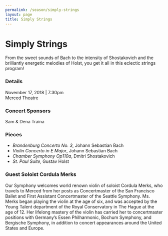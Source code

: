 ```yaml
---
permalink: /season/simply-strings
layout: page
title: Simply Strings
---
```


# Simply Strings

From the sweet sounds of Bach to the intensity of Shostakovich and the brilliantly energetic melodies of Holst, you get it all in this eclectic strings program!

### Details
November 17, 2018 | 7:30pm<br />
Merced Theatre

### Concert Sponsors
Sam & Dena Traina

### Pieces
- *Brandenburg Concerto No. 3*, Johann Sebastian Bach
- *Violin Concerto in E Major*, Johann Sebastian Bach
- *Chamber Symphony Op110a*, Dmitri Shostakovich
- *St. Paul Suite*, Gustav Holst

### Guest Soloist Cordula Merks
Our Symphony welcomes world renown violin of soloist Cordula Merks, who travels to Merced from her posts as Concertmaster of the San Francisco Ballet and First Assistant Concertmaster of the Seattle Symphony.  Ms. Merks began playing the violin at the age of six, and was accepted by the Young Talent department of the Royal Conservatory in The Hague at the age of 12.  Her lifelong mastery of the violin has carried her to concertmaster positions with Germany’s Essen Philharmonic, Bochum Symphony, and Bergische Symphony, in addition to concert appearances around the United States and Europe.